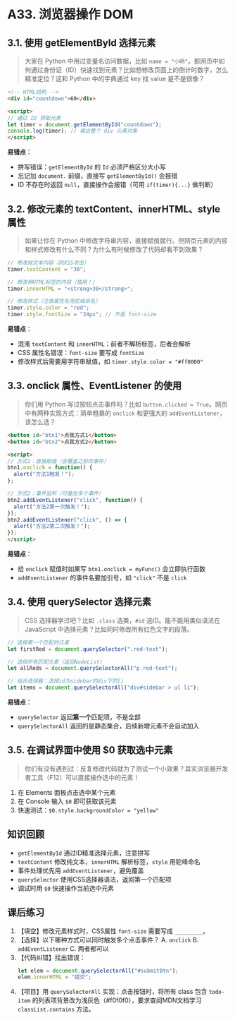 # A33. 浏览器操作 DOM

## 3.1. 使用 getElementById 选择元素

> 大家在 Python 中用过变量名访问数据，比如 `name = "小明"`。那网页中如何通过身份证（ID）快速找到元素？比如想修改页面上的倒计时数字，怎么精准定位？这和 Python 中的字典通过 key 找 value 是不是很像？

```html
<!-- HTML结构 -->
<div id="countdown">60</div>

<script>
// 通过 ID 获取元素
let timer = document.getElementById("countdown");
console.log(timer); // 输出整个 div 元素对象
</script>
```

**易错点**：
- 拼写错误：`getElementById` 的 `Id` 必须严格区分大小写
- 忘记加 `document.` 前缀，直接写 `getElementById()` 会报错
- ID 不存在时返回 `null`，直接操作会报错（可用 `if(timer){...}` 做判断）

## 3.2. 修改元素的 textContent、innerHTML、style 属性

> 如果让你在 Python 中修改字符串内容，直接赋值就行。但网页元素的内容和样式修改有什么不同？为什么有时候修改了代码却看不到效果？

```javascript
// 修改纯文本内容（防XSS攻击）
timer.textContent = "30"; 

// 修改带HTML标签的内容（慎用！）
timer.innerHTML = "<strong>30</strong>"; 

// 修改样式（注意属性名用驼峰命名）
timer.style.color = "red";
timer.style.fontSize = "24px"; // 不是 font-size
```

**易错点**：
- 混淆 `textContent` 和 `innerHTML`：前者不解析标签，后者会解析
- CSS 属性名错误：`font-size` 要写成 `fontSize`
- 修改样式后需要用字符串赋值，如 `timer.style.color = "#ff0000"`

## 3.3. onclick 属性、EventListener 的使用

> 你们用 Python 写过按钮点击事件吗？比如 `button.clicked = True`。网页中有两种实现方式：简单粗暴的 `onclick` 和更强大的 `addEventListener`，该怎么选？

```html
<button id="btn1">点我方式1</button>
<button id="btn2">点我方式2</button>

<script>
// 方式1：直接赋值（会覆盖之前的事件）
btn1.onclick = function() {
  alert("方法1触发！");
};

// 方式2：事件监听（可叠加多个事件）
btn2.addEventListener("click", function() {
  alert("方法2第一次触发！");
});
btn2.addEventListener("click", () => {
  alert("方法2第二次触发！");
});
</script>
```

**易错点**：
- 给 `onclick` 赋值时如果写 `btn1.onclick = myFunc()` 会立即执行函数
- `addEventListener` 的事件名要加引号，如 `"click"` 不是 `click`

## 3.4. 使用 querySelector 选择元素

> CSS 选择器学过吧？比如 `.class` 选类，`#id` 选ID。能不能用类似语法在 JavaScript 中选择元素？比如同时修改所有红色文字的段落。

```javascript
// 选择第一个匹配的元素
let firstRed = document.querySelector(".red-text"); 

// 选择所有匹配元素（返回NodeList）
let allReds = document.querySelectorAll("p.red-text"); 

// 组合选择器：选择id为sidebar的div下的li
let items = document.querySelectorAll("div#sidebar > ul li");
```

**易错点**：
- `querySelector` 返回**第一个**匹配项，不是全部
- `querySelectorAll` 返回的是静态集合，后续新增元素不会自动加入

## 3.5. 在调试界面中使用 $0 获取选中元素

> 你们有没有遇到过：反复修改代码就为了测试一个小效果？其实浏览器开发者工具（F12）可以直接操作选中的元素！

1. 在 Elements 面板点击选中某个元素
2. 在 Console 输入 `$0` 即可获取该元素
3. 快速测试：`$0.style.backgroundColor = "yellow"`

## 知识回顾
- `getElementById` 通过ID精准选择元素，注意拼写
- `textContent` 修改纯文本，`innerHTML` 解析标签，`style` 用驼峰命名
- 事件处理优先用 `addEventListener`，避免覆盖
- `querySelector` 使用CSS选择器语法，返回第一个匹配项
- 调试时用 `$0` 快速操作当前选中元素

## 课后练习

1. 【填空】修改元素样式时，CSS属性 `font-size` 需要写成 `_________`。
2. 【选择】以下哪种方式可以同时触发多个点击事件？
   A. `onclick`  B. `addEventListener`  C. 两者都可以
3. 【代码纠错】找出错误：
   ```javascript
   let elem = document.querySelectorAll("#submitBtn");
   elem.innerHTML = "提交";
   ```
4. 【项目】用 `querySelectorAll` 实现：点击按钮时，将所有 class 包含 `todo-item` 的列表项背景改为浅灰色（#f0f0f0），要求查阅MDN文档学习 `classList.contains` 方法。
